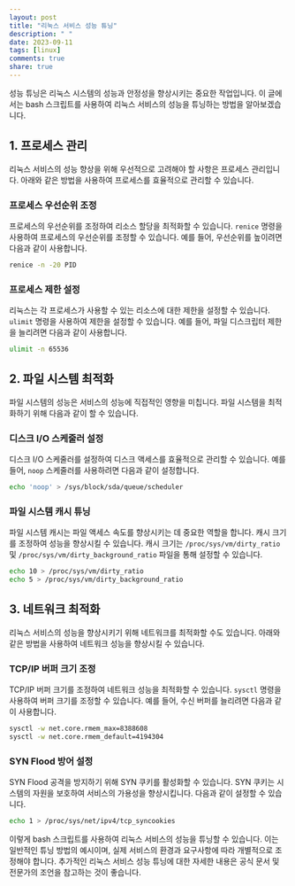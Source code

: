 ```yaml
---
layout: post
title: "리눅스 서비스 성능 튜닝"
description: " "
date: 2023-09-11
tags: [linux]
comments: true
share: true
---
```


성능 튜닝은 리눅스 시스템의 성능과 안정성을 향상시키는 중요한 작업입니다. 이 글에서는 bash 스크립트를 사용하여 리눅스 서비스의 성능을 튜닝하는 방법을 알아보겠습니다.

## 1. 프로세스 관리

리눅스 서비스의 성능 향상을 위해 우선적으로 고려해야 할 사항은 프로세스 관리입니다. 아래와 같은 방법을 사용하여 프로세스를 효율적으로 관리할 수 있습니다.

### 프로세스 우선순위 조정

프로세스의 우선순위를 조정하여 리소스 할당을 최적화할 수 있습니다. `renice` 명령을 사용하여 프로세스의 우선순위를 조정할 수 있습니다. 예를 들어, 우선순위를 높이려면 다음과 같이 사용합니다.

```bash
renice -n -20 PID
```

### 프로세스 제한 설정

리눅스는 각 프로세스가 사용할 수 있는 리소스에 대한 제한을 설정할 수 있습니다. `ulimit` 명령을 사용하여 제한을 설정할 수 있습니다. 예를 들어, 파일 디스크립터 제한을 늘리려면 다음과 같이 사용합니다.

```bash
ulimit -n 65536
```

## 2. 파일 시스템 최적화

파일 시스템의 성능은 서비스의 성능에 직접적인 영향을 미칩니다. 파일 시스템을 최적화하기 위해 다음과 같이 할 수 있습니다.

### 디스크 I/O 스케줄러 설정

디스크 I/O 스케줄러를 설정하여 디스크 액세스를 효율적으로 관리할 수 있습니다. 예를 들어, `noop` 스케줄러를 사용하려면 다음과 같이 설정합니다.

```bash
echo 'noop' > /sys/block/sda/queue/scheduler
```

### 파일 시스템 캐시 튜닝

파일 시스템 캐시는 파일 액세스 속도를 향상시키는 데 중요한 역할을 합니다. 캐시 크기를 조정하여 성능을 향상시킬 수 있습니다. 캐시 크기는 `/proc/sys/vm/dirty_ratio` 및 `/proc/sys/vm/dirty_background_ratio` 파일을 통해 설정할 수 있습니다.

```bash
echo 10 > /proc/sys/vm/dirty_ratio
echo 5 > /proc/sys/vm/dirty_background_ratio
```

## 3. 네트워크 최적화

리눅스 서비스의 성능을 향상시키기 위해 네트워크를 최적화할 수도 있습니다. 아래와 같은 방법을 사용하여 네트워크 성능을 향상시킬 수 있습니다.

### TCP/IP 버퍼 크기 조정

TCP/IP 버퍼 크기를 조정하여 네트워크 성능을 최적화할 수 있습니다. `sysctl` 명령을 사용하여 버퍼 크기를 조정할 수 있습니다. 예를 들어, 수신 버퍼를 늘리려면 다음과 같이 사용합니다.

```bash
sysctl -w net.core.rmem_max=8388608
sysctl -w net.core.rmem_default=4194304
```

### SYN Flood 방어 설정

SYN Flood 공격을 방지하기 위해 SYN 쿠키를 활성화할 수 있습니다. SYN 쿠키는 시스템의 자원을 보호하여 서비스의 가용성을 향상시킵니다. 다음과 같이 설정할 수 있습니다.

```bash
echo 1 > /proc/sys/net/ipv4/tcp_syncookies
```

이렇게 bash 스크립트를 사용하여 리눅스 서비스의 성능을 튜닝할 수 있습니다. 이는 일반적인 튜닝 방법의 예시이며, 실제 서비스의 환경과 요구사항에 따라 개별적으로 조정해야 합니다. 추가적인 리눅스 서비스 성능 튜닝에 대한 자세한 내용은 공식 문서 및 전문가의 조언을 참고하는 것이 좋습니다.
